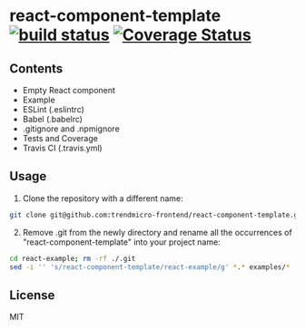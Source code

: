 # react-component-template [![build status](https://travis-ci.org/trendmicro-frontend/react-component-template.svg?branch=master)](https://travis-ci.org/trendmicro-frontend/react-component-template) [![Coverage Status](https://coveralls.io/repos/github/trendmicro-frontend/react-component-template/badge.svg?branch=master)](https://coveralls.io/github/trendmicro-frontend/react-component-template?branch=master)

## Contents

- Empty React component
- Example
- ESLint (.eslintrc)
- Babel (.babelrc)
- .gitignore and .npmignore
- Tests and Coverage
- Travis CI (.travis.yml)

## Usage

1. Clone the repository with a different name:
  ```sh
  git clone git@github.com:trendmicro-frontend/react-component-template.git react-example
  ```

2. Remove .git from the newly directory and rename all the occurrences of "react-component-template" into your project name:
  ```sh
  cd react-example; rm -rf ./.git
  sed -i '' 's/react-component-template/react-example/g' *.* examples/*
  ```

## License

MIT
